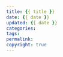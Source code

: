 ```yaml
---
title: {{ title }}
date: {{ date }}
updated: {{ date }}
categories:
tags:
permalink: 
copyright: true
---
```

